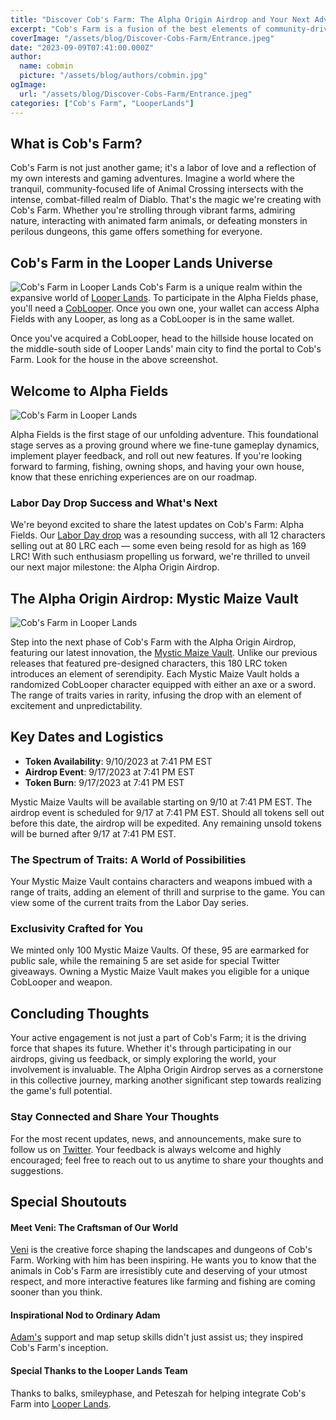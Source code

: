 ```yaml
---
title: "Discover Cob's Farm: The Alpha Origin Airdrop and Your Next Adventure Awaits"
excerpt: "Cob's Farm is a fusion of the best elements of community-driven gaming and high-stakes action, blending the serenity of Animal Crossing with the intensity of Diablo. At Cob's Farm, enjoy the dual worlds of peaceful farm life and pulse-pounding battles...."
coverImage: "/assets/blog/Discover-Cobs-Farm/Entrance.jpeg"
date: "2023-09-09T07:41:00.000Z"
author:
  name: cobmin
  picture: "/assets/blog/authors/cobmin.jpg"
ogImage:
  url: "/assets/blog/Discover-Cobs-Farm/Entrance.jpeg"
categories: ["Cob's Farm", "LooperLands"]
---
```



## What is Cob's Farm?

Cob's Farm is not just another game; it's a labor of love and a reflection of my own interests and gaming adventures. Imagine a world where the tranquil, community-focused life of Animal Crossing intersects with the intense, combat-filled realm of Diablo. That's the magic we're creating with Cob's Farm. Whether you're strolling through vibrant farms, admiring nature, interacting with animated farm animals, or defeating monsters in perilous dungeons, this game offers something for everyone.

## Cob's Farm in the Looper Lands Universe
![Cob's Farm in Looper Lands](/assets/blog/Discover-Cobs-Farm/LooperLandsEntrance.jpg)
Cob's Farm is a unique realm within the expansive world of [Looper Lands](https://loopworms.io/DEV/LooperLands/LooperLandsGuide/). To participate in the Alpha Fields phase, you'll need a [CobLooper](https://loopexchange.art/collection/cobsfarm). Once you own one, your wallet can access Alpha Fields with any Looper, as long as a CobLooper is in the same wallet.

Once you've acquired a CobLooper, head to the hillside house located on the middle-south side of Looper Lands' main city to find the portal to Cob's Farm. Look for the house in the above screenshot.

## Welcome to Alpha Fields
![Cob's Farm in Looper Lands](/assets/blog/Discover-Cobs-Farm/Farm.png)

Alpha Fields is the first stage of our unfolding adventure. This foundational stage serves as a proving ground where we fine-tune gameplay dynamics, implement player feedback, and roll out new features. If you're looking forward to farming, fishing, owning shops, and having your own house, know that these enriching experiences are on our roadmap.

### Labor Day Drop Success and What's Next 

We're beyond excited to share the latest updates on Cob's Farm: Alpha Fields. Our [Labor Day drop](https://loopexchange.art/collection/cobsfarm) was a resounding success, with all 12 characters selling out at 80 LRC each — some even being resold for as high as 169 LRC! With such enthusiasm propelling us forward, we're thrilled to unveil our next major milestone: the Alpha Origin Airdrop.

## The Alpha Origin Airdrop: Mystic Maize Vault
![Cob's Farm in Looper Lands](/assets/blog/Discover-Cobs-Farm/MysticMaizeVault.gif)

Step into the next phase of Cob's Farm with the Alpha Origin Airdrop, featuring our latest innovation, the [Mystic Maize Vault](https://loopexchange.art/collection/cobsfarm/item/0xad3fb206e6779cc882fa733394b67d8b8a4f6710920cea161909bb4a71086883). Unlike our previous releases that featured pre-designed characters, this 180 LRC token introduces an element of serendipity. Each Mystic Maize Vault holds a randomized CobLooper character equipped with either an axe or a sword. The range of traits varies in rarity, infusing the drop with an element of excitement and unpredictability.

## Key Dates and Logistics

- **Token Availability**: 9/10/2023 at 7:41 PM EST
- **Airdrop Event**: 9/17/2023 at 7:41 PM EST
- **Token Burn**: 9/17/2023 at 7:41 PM EST

Mystic Maize Vaults will be available starting on 9/10 at 7:41 PM EST. The airdrop event is scheduled for 9/17 at 7:41 PM EST. Should all tokens sell out before this date, the airdrop will be expedited. Any remaining unsold tokens will be burned after 9/17 at 7:41 PM EST.

### The Spectrum of Traits: A World of Possibilities
Your Mystic Maize Vault contains characters and weapons imbued with a range of traits, adding an element of thrill and surprise to the game. You can view some of the current traits from the Labor Day series.


### Exclusivity Crafted for You

We minted only 100 Mystic Maize Vaults. Of these, 95 are earmarked for public sale, while the remaining 5 are set aside for special Twitter giveaways. Owning a Mystic Maize Vault makes you eligible for a unique CobLooper and weapon.

## Concluding Thoughts

Your active engagement is not just a part of Cob's Farm; it is the driving force that shapes its future. Whether it's through participating in our airdrops, giving us feedback, or simply exploring the world, your involvement is invaluable. The Alpha Origin Airdrop serves as a cornerstone in this collective journey, marking another significant step towards realizing the game's full potential.

### Stay Connected and Share Your Thoughts

For the most recent updates, news, and announcements, make sure to follow us on [Twitter](https://twitter.com/CobsFarm). Your feedback is always welcome and highly encouraged; feel free to reach out to us anytime to share your thoughts and suggestions.

## Special Shoutouts

#### Meet Veni: The Craftsman of Our World
[Veni](https://twitter.com/MJVenici) is the creative force shaping the landscapes and dungeons of Cob's Farm. Working with him has been inspiring. He wants you to know that the animals in Cob's Farm are irresistibly cute and deserving of your utmost respect, and more interactive features like farming and fishing are coming sooner than you think.

#### Inspirational Nod to Ordinary Adam
[Adam's](https://twitter.com/Ordinary_Adam) support and map setup skills didn't just assist us; they inspired Cob's Farm's inception.

#### Special Thanks to the Looper Lands Team
Thanks to balks, smileyphase, and Peteszah for helping integrate Cob's Farm into [Looper Lands](https://twitter.com/LooperLands).

